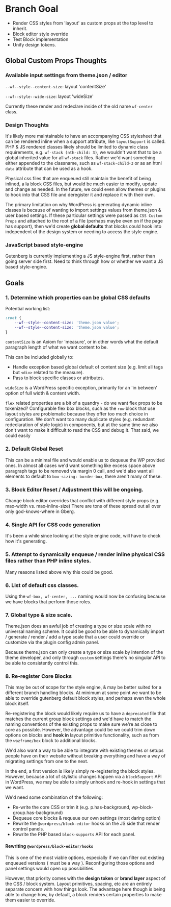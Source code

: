# Branch Goal

* Render CSS styles from 'layout' as custom props at the top level to inherit.
* Block editor style override
* Test Block implementation
* Unify design tokens.

## Global Custom Props Thoughts

### Available input settings from theme.json / editor

`--wf--style--content-size`: layout 'contentSize'

`--wf--style--wide-size`: layout 'wideSize'

Currently these render and redeclare inside of the old name `wf-center` class.

### Design Thoughts

It's likely more maintainable to have an accompanying CSS stylesheet that can be
rendered inline when a support attribute, like `layoutSupport` is called. PHP & JS rendered classes likely should be
limited to dynamic class requirements, e.g. `wf-stack (nth-child: 3)`, we wouldn't want
that to be a global inherited value for all `wf-stack` files. Rather we'd want something either appended to
the classname, such as `wf-stack-child-3` or as an html `data` attribute that can be used as a hook.

Physical css files that are enqueued still maintain the benefit of being inlined, a la block CSS files, but would be
much easier to modify, update and change as needed. In the future, we could even allow themes or plugins to hook into
that
CSS file and deregister it and replace it with their own.

The primary limitation on why WordPress is generating dynamic inline classes is because of wanting to import settings
values
from theme.json & user based settings. If these particular settings were passed as `CSS Custom Props` and attached to
the root
of a file (perhaps maybe even on if the page has support), then we'd create **global defaults** that blocks could hook
into
independent of the design system or needing to access the style engine.

### JavaScript based style-engine

Gutenberg is currently implementing a JS style-engine first, rather than going server side first. Need to think through
how or whether we want a JS based style-engine.

## Goals

### 1. Determine which properties can be global CSS defaults

Potential working list:

```css
:root {
	--wf--style--content-size: 'theme.json value';
	--wf--style--content-size: 'theme.json value';
}
```

`contentSize` is an Axiom for 'measure', or in other words what the default paragraph length of what we want
content to be.

This can be included globally to:

* Handle exception based global default of content size (e.g. limit all tags but `<div>` related to the measure).
* Pass to block specific classes or attributes.

`wideSize` is a WordPress specific exception, primarily for an 'in between' option of full width & content width.

`flex` related properties are a bit of a quandry - do we want flex props to be tokenized? Configurable flex box blocks,
such as the `row` block that use layout styles are problematic because they offer too much choice in configuration. We
don't
want too many duplicate styles (e.g. redundant redeclaration of style logic) in components, but at the same time we also
don't want
to make it difficult to read the CSS and debug it. That said, we could easily

### 2. Default Global Reset

This can be a minimal file and would enable us to dequeue the WP provided ones. In almost all cases we'd want something
like excess space above paragraph tags to be removed via margin 0 call, and we'd also want all elements to default
to `box-sizing: border-box`,
there aren't many of these.

### 3. Block Editor Reset / Adjustment **this will be ongoing**.

Change block editor overrides that conflict with different style props (e.g. max-width vs. max-inline-size)
There are tons of these spread out all over only god-knows-where in Gberg.

### 4. Single API for CSS code generation

It's been a while since looking at the style engine code, will have to check how it's generating.

### 5. Attempt to dynamically enqueue / render inline physical CSS files rather than PHP inline styles.

Many reasons listed above why this could be good.

### 6. List of default css classes.

Using the `wf-box, wf-center, ...` naming would now be confusing because we have blocks that perform those roles.

### 7. Global type & size scale.

Theme.json does an awful job of creating a type or size scale with no universal naming scheme. It could be good to be
able to dynamically import / generate / render / add a type scale that a user could override or customize via the plugin
config admin panel.

Because theme.json can only create a type or size scale by intention of the theme developer, and only through `custom`
settings there's no singular API to be able to consistently control this.

### 8. Re-register Core Blocks

This may be out of scope for the style engine, & may be better suited for a different branch handling blocks. At minimum
at some point we want to be able to override gutenberg default block styles, and perhaps even the whole block itself.

Re-registering the block would likely require us to have a ```deprecated``` file that matches the current group block
settings
and we'd have to match the naming conventions of the existing props to make sure we're as close to core as possible.
However, the
advantage could be we could trim down options on blocks and **hook in** layout primitive functionality, such as from
the `wazframe/box` block
to additional blocks.

We'd also want a way to be able to integrate with existing themes or setups people have on their website without
breaking everything and
have a way of migrating settings from one to the next.

In the end, a first version is likely simply re-registering the block styles. However, because a lot of stylistic
changes
happen via a `blockSupport` API in WordPress, we may be able to simply unhook and re-hook in settings that we want.

We'd need some combination of the following:

* Re-write the core CSS or trim it (e.g. p.has-background, wp-block-group.has-background)
* Dequeue core blocks & requeue our own settings (most daring option)
* Rewrite the `@wordpress/block-editor` hooks on the JS side that render control panels.
* Rewrite the PHP based `block-supports` API for each panel.

#### Rewriting `@wordpress/block-editor/hooks`

This is one of the most viable options, especially if we can filter out existing enqueued versions ( must be a way ).
Reconfiguring those options and panel settings would open up possibilities.

However, that priority comes with the **design token** or **brand layer** aspect of the CSS / block system. Layout
primitives,
spacing, etc are an entirely separate concern with how things look. The advantage here though is being able to change
how, by default,
a block renders certain properties to make them easier to override.






